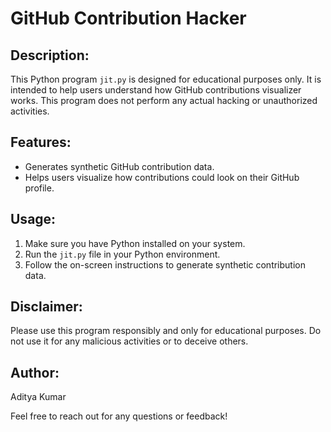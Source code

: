 # GitHub Contribution Hacker

## Description:
This Python program `jit.py` is designed for educational purposes only. It is intended to help users understand how GitHub contributions visualizer works. This program does not perform any actual hacking or unauthorized activities.

## Features:
- Generates synthetic GitHub contribution data.
- Helps users visualize how contributions could look on their GitHub profile.

## Usage:
1. Make sure you have Python installed on your system.
2. Run the `jit.py` file in your Python environment.
3. Follow the on-screen instructions to generate synthetic contribution data.

## Disclaimer:
Please use this program responsibly and only for educational purposes. Do not use it for any malicious activities or to deceive others.

## Author:
Aditya Kumar

Feel free to reach out for any questions or feedback!
